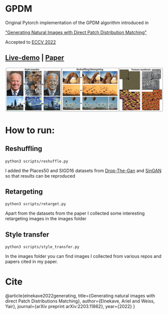# GPDM
Original Pytorch implementation of the GPDM algorithm introduced in

["Generating Natural Images with Direct Patch Distribution Matching"](https://arxiv.org/abs/2203.11862)

Accepted to [ECCV 2022](https://eccv2022.ecva.net/)

## [**Live-demo**](https://replicate.com/ariel415el/gpdm) | [**Paper**](https://arxiv.org/abs/2203.11862)


![Teaser](Readme_images/Teaser_Figure.jpg)


# How to run:
## Reshuffling
`
python3 scripts/reshuffle.py
`

I added the Places50 and SIGD16 datasets from [Drop-The-Gan](https://www.wisdom.weizmann.ac.il/~vision/gpnn/) and [SinGAN](https://tamarott.github.io/SinGAN.htm) so that results can be reproduced

## Retargeting
`
python3 scripts/retarget.py
`

Apart from the datasets from the paper I collected 
some interesting retargeting images in the images folder

## Style transfer
`
python3 scripts/style_transfer.py
`

In the images folder you can find images I collected from various repos and papers cited in my paper.

# Cite
@article{elnekave2022generating,
  title={Generating natural images with direct Patch Distributions Matching},
  author={Elnekave, Ariel and Weiss, Yair},
  journal={arXiv preprint arXiv:2203.11862},
  year={2022}
}